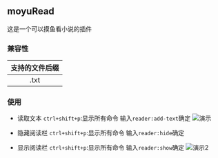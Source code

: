 ## moyuRead

这是一个可以摸鱼看小说的插件

### 兼容性

| 支持的文件后缀 |
| :------------: |
|      .txt      |

### 使用

-   读取文本
    `ctrl+shift+p`:显示所有命令
    输入`reader:add-text`确定
    ![演示](/images/demo.gif)

-   隐藏阅读栏
    `ctrl+shift+p`:显示所有命令
    输入`reader:hide`确定

-   显示阅读栏
    `ctrl+shift+p`:显示所有命令
    输入`reader:show`确定
    ![演示2](/images/show-hide.gif)
